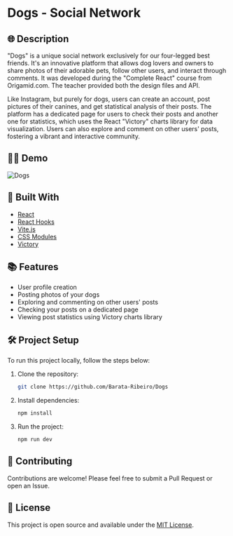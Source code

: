 # Dogs - Social Network

## 🌐 Description

"Dogs" is a unique social network exclusively for our four-legged best friends. It's an innovative platform that allows dog lovers and owners to share photos of their adorable pets, follow other users, and interact through comments. It was developed during the "Complete React" course from Origamid.com. The teacher provided both the design files and API.

Like Instagram, but purely for dogs, users can create an account, post pictures of their canines, and get statistical analysis of their posts. The platform has a dedicated page for users to check their posts and another one for statistics, which uses the React "Victory" charts library for data visualization. Users can also explore and comment on other users' posts, fostering a vibrant and interactive community.

## 👨‍💻 Demo

![Dogs](./public/screenshot.gif)

## 🚀 Built With

- [React](https://reactjs.org/)
- [React Hooks](https://reactjs.org/docs/hooks-intro.html)
- [Vite.js](https://vitejs.dev/)
- [CSS Modules](https://github.com/css-modules/css-modules)
- [Victory](https://formidable.com/open-source/victory/)

## 📚 Features

- User profile creation
- Posting photos of your dogs
- Exploring and commenting on other users' posts
- Checking your posts on a dedicated page
- Viewing post statistics using Victory charts library

## 🛠️ Project Setup

To run this project locally, follow the steps below:

1. Clone the repository:

   ```bash
   git clone https://github.com/Barata-Ribeiro/Dogs
   ```

2. Install dependencies:

   ```bash
   npm install
   ```

3. Run the project:

   ```bash
   npm run dev
   ```

## 🤝 Contributing

Contributions are welcome! Please feel free to submit a Pull Request or open an Issue.

## 📜 License

This project is open source and available under the [MIT License](LICENSE).
